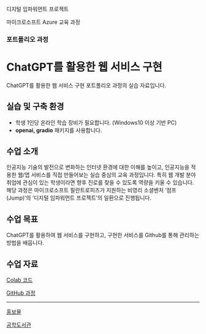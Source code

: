 디지털 임파워먼트 프로젝트 

마이크로소프트 Azure 교육 과정

### 포트폴리오 과정
# ChatGPT를 활용한 웹 서비스 구현 

ChatGPT를 활용한 웹 서비스 구현 포트폴리오 과정의 실습 자료입니다.

## 실습 및 구축 환경
- 학생 1인당 온라인 학습 장비가 필요합니다. (Windows10 이상 기반 PC)
- **openai, gradio** 패키지를 사용합니다.
  
## 수업 소개
인공지능 기술의 발전으로 변화하는 인터넷 환경에 대한 이해를 높이고, 인공지능을 적용한 웹/앱 서비스를 직접 만들어보는 실습 중심의 교육 과정입니다. 
특히 웹 개발 분야 취업에 관심이 있는 학생이라면 향후 진로를 찾을 수 있도록 역량을 키울 수 있습니다. 
해당 과정은 마이크로소프트 필란트로피즈가 지원하는 비영리 소셜벤처 ‘점프(Jump)’의 ‘디지털 임파워먼트 프로젝트’의 일환으로 진행됩니다.

## 수업 목표
ChatGPT를 활용하여 웹 서비스를 구현하고,
구현한 서비스를 Github를 통해 관리하는 방법을 배웁니다.

## 수업 자료
[Colab 코드](https://colab.research.google.com/drive/1rktykAP_Deu_u6lKGVVx24HDOSh9h3pL#scrollTo=66uzye-qjmHz)

[GitHub 과정](https://even-run-ca4.notion.site/GPT-GitHub-8b6075a1a90349dfa34e30da2fe8b7f0?pvs=4)

---

[홍보물](https://microschool.kr/MS2023)

[공학도서관](https://gongdo.kr/courses/gULipQ2i4DhhqCh3AbX8)
